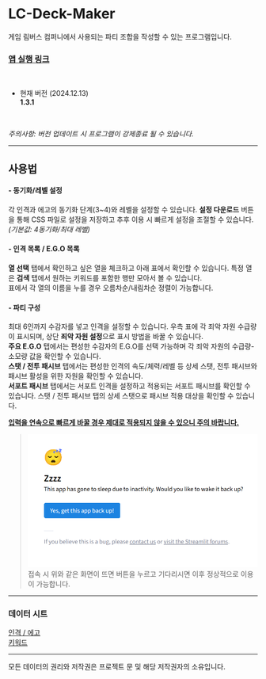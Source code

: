# LC-Deck-Maker

게임 림버스 컴퍼니에서 사용되는 파티 조합을 작성할 수 있는 프로그램입니다.

### [<u>앱 실행 링크</u>](https://limbuscompany-deckmaker.streamlit.app/)

<br>

- 현재 버전 (2024.12.13) <br>
**1.3.1**

<br>

_주의사항: 버전 업데이트 시 프로그램이 강제종료 될 수 있습니다._

---

## 사용법

#### - 동기화/레벨 설정
각 인격과 에고의 동기화 단계(3~4)와 레벨을 설정할 수 있습니다.
**설정 다운로드** 버튼을 통해 CSS 파일로 설정을 저장하고 추후 이용 시 빠르게 설정을 조절할 수 있습니다.  
_(기본값: 4동기화/최대 레벨)_

#### - 인격 목록 / E.G.O 목록
**열 선택** 탭에서 확인하고 싶은 열을 체크하고 아래 표에서 확인할 수 있습니다.
특정 열은 **검색** 탭에서 원하는 키워드를 포함한 행만 모아서 볼 수 있습니다.  
표에서 각 열의 이름을 누를 경우 오름차순/내림차순 정렬이 가능합니다.

#### - 파티 구성
최대 6인까지 수감자를 넣고 인격을 설정할 수 있습니다. 우측 표에 각 죄악 자원 수급량이 표시되며, 상단 **죄악 자원 설정**으로 표시 방법을 바꿀 수 있습니다.  
**주요 E.G.O** 탭에서는 편성한 수감자의 E.G.O를 선택 가능하며 각 죄악 자원의 수급량-소모량 값을 확인할 수 있습니다.  
**스탯 / 전투 패시브** 탭에서는 편성한 인격의 속도/체력/레벨 등 상세 스탯, 전투 패시브와 패시브 활성을 위한 자원을 확인할 수 있습니다.  
**서포트 패시브** 탭에서는 서포트 인격을 설정하고 적용되는 서포트 패시브를 확인할 수 있습니다. 스탯 / 전투 패시브 탭의 상세 스탯으로 패시브 적용 대상을 확인할 수 있습니다.  

<u>**입력을 연속으로 빠르게 바꿀 경우 제대로 적용되지 않을 수 있으니 주의 바랍니다.**</u>

> ![This app has gone to sleep due to inactivity. Would you like to wake it back up?](data/error.PNG)
> 접속 시 위와 같은 화면이 뜨면 버튼을 누르고 기다리시면 이후 정상적으로 이용이 가능합니다.

---
### 데이터 시트

[<u>인격 / 에고</u>](https://docs.google.com/spreadsheets/d/1u295ihzY_JHaYQ7ixJ2zHYLgvMV48KjHwDbjEAAVDXc/edit?usp=sharing)  
[<u>키워드</u>](https://docs.google.com/spreadsheets/d/1hWKzYH1rxQ_bnHMY0zukqwfkSVGXbW4syJVboPIVyfU/edit?usp=sharing)

---

모든 데이터의 권리와 저작권은 프로젝트 문 및 해당 저작권자의 소유입니다.
